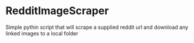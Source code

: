 # RedditImageScraper
Simple pythin script that will scrape a supplied reddit url and download any linked images to a local folder
